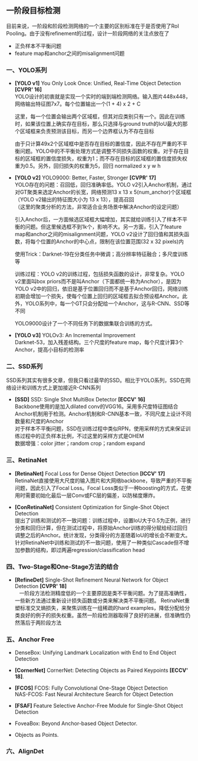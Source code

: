 ## 一阶段目标检测

目前来说，一阶段和阶段检测网络的一个主要的区别标准在于是否使用了RoI Pooling。由于没有refinement的过程，设计一阶段网络的关注点放在了  

* 正负样本不平衡问题    
* feature map和anchor之间的misalignment问题    


### 一、YOLO系列    


* **[YOLO v1]** You Only Look Once: Unified, Real-Time Object Detection **[CVPR' 16]**    
   YOLO设计的初衷就是实现一个实时的端到端检测网络。输入图片448x448，网络输出特征图7x7。每个位置输出一个(1 + 4) x 2 + C       

   这里，每一个位置会输出两个区域框，但其对应类别只有一个。因此在训练时，如果该位置上确实存在目标，那么只选择与ground truth的IoU最大的那个区域框来负责预测该目标，而另一个边界框认为不存在目标     

   由于只计算49x2个区域框中是否存在目标的置信度，因此不存在严重的不平衡问题。YOLO中的不平衡处理方式是调整不同损失函数的权重。对于存在目标的区域框的置信度损失，权重为1；而不存在目标的区域框的置信度损失权重为0.5。另外，回归损失的权重为5，回归 normalized x y w h    

* **[YOLO v2]** YOLO9000: Better, Faster, Stronger **[CVPR' 17]**          
   YOLO存在的问题：召回低，回归准确率低。YOLO v2引入Anchor机制，通过对GT聚类来选定Anchor的长宽，网络预测13 x 13 x 5(num_anchor)个区域框（YOLO v2输出的特征图大小为 13 x 13），提高召回     
   （这里的聚类分析的方法，非常适合业务场景中解决Anchor的设定问题）      

   引入Anchor后，一方面候选区域框大幅增加，其实就给训练引入了样本不平衡的问题。但这里候选框不到1k个，影响不大。另一方面，引入了feature map和anchor之间的misalignment问题，YOLO v2设计了回归值和其损失函数，将每个位置的Anchor的中心点，限制在该位置范围(32 x 32 pixels)内    

   使用Trick：Darknet-19在分类任务中微调；高分辨率特征融合；多尺度训练等    

   训练过程：YOLO v2的训练过程，包括损失函数的设计，非常复杂。YOLO v2里面叫box priors而不是叫Anchor（下面都统一称为Anchor），是因为YOLO v2中的回归，依旧是基于位置回归而不是基于Anchor回归，网络训练初期会增加一个损失，使每个位置上回归的区域框去拟合预设框Anchor。此外，YOLO系列中，每一个GT只会分配给一个Anchor，这与R-CNN、SSD等不同    

   YOLO9000设计了一个不同任务下的数据集联合训练的方式。

* **[YOLO v3]** YOLOv3: An Incremental Improvement     
    Darknet-53，加入残差结构。三个尺度的feature map，每个尺度计算3个Anchor，提高小目标的检测率    


### 二、SSD系列    

SSD系列其实有很多文章，但我只看过最早的SSD。相比于YOLO系列，SSD在网络设计和训练方式上更加接近R-CNN系列     

* **[SSD]** SSD: Single Shot MultiBox Detector **[ECCV' 16]**      
   Backbone使用的是加入dilated conv的VGG16。采用多尺度特征图结合Anchor机制用于检测。Anchor机制和R-CNN基本一致，不同尺度上设计不同数量和尺度的Anchor    
   对于样本不平衡问题，SSD在训练过程中类似RPN，使用采样的方式来保证训练过程中的正负样本比例，不过这里的采样方式是OHEM    
   数据增强：color jitter；random crop；random expand   


### 三、RetinaNet

* **[RetinaNet]** Focal Loss for Dense Object Detection **[ICCV' 17]**     
   RetinaNet直接使用大尺度的输入图片和大网络backbone，导致严重的不平衡问题，因此引入了Focal Loss。Focal Loss类似于一种boosting的方式，在使用时需要初始化最后一层Conv或FC层的偏差，以防梯度爆炸。    


* **[ConRetinaNet]** Consistent Optimization for Single-Shot Object Detection    
   提出了训练和测试的不一致问题：训练过程中，设置IoU大于0.5为正例，进行分类和回归计算，但在测试过程中，将原始Anchor训练的得分赋给经过回归调整之后的Anchor。统计发现，分类得分的方差随着IoU的增长会不断变大。
    针对RetinaNet中训练和测试的不一致问题，使用了一种类似Cascade但不增加参数的结构，即过两遍regression/classification head    


### 四、Two-Stage和One-Stage方法的结合

* **[RefineDet]** Single-Shot Refinement Neural Network for Object Detection **[CVPR' 18]**    
   一阶段方法检测精度低的一个主要原因是类不平衡问题。为了提高准确性，一些新方法通过重新设计损失函数或分类来解决类不平衡问题。 RetinaNet重塑标准交叉熵损失，来聚焦训练在一组稀疏的hard examples，降低分配给分类良好的例子的损失权重。虽然一阶段检测器取得了良好的进展，但准确性仍然落后于两阶段方法    




### 五、Anchor Free

* DenseBox: Unifying Landmark Localization with End to End Object Detection   

* **[CornerNet]** CornerNet: Detecting Objects as Paired Keypoints **[ECCV' 18]**.    

 
* **[FCOS]** FCOS: Fully Convolutional One-Stage Object Detection      
   NAS-FCOS: Fast Neural Architecture Search for Object Detection     


* **[FSAF]** Feature Selective Anchor-Free Module for Single-Shot Object Detection    

* FoveaBox: Beyond Anchor-based Object Detector.   

* Objects as Points.   



### 六、AlignDet   
